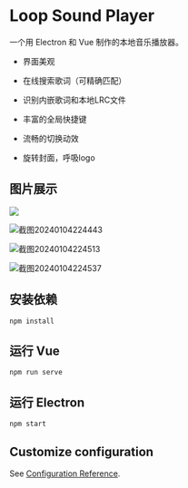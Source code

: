 # Loop Sound Player

一个用 Electron 和 Vue 制作的本地音乐播放器。

- 界面美观

- 在线搜索歌词（可精确匹配）

- 识别内嵌歌词和本地LRC文件

- 丰富的全局快捷键

- 流畅的切换动效

- 旋转封面，呼吸logo

  

## 图片展示

![](D:\Projects\Loop-Sound-Player\images\截图20240104224403.png)

![截图20240104224443](D:\Projects\Loop-Sound-Player\images\截图20240104224443.png)

![截图20240104224513](D:\Projects\Loop-Sound-Player\images\截图20240104224513.png)

![截图20240104224537](D:\Projects\Loop-Sound-Player\images\截图20240104224537.png)

## 安装依赖
```
npm install
```

## 运行 Vue
```
npm run serve
```

## 运行 Electron
```
npm start
```



## Customize configuration
See [Configuration Reference](https://cli.vuejs.org/config/).
